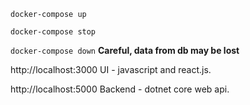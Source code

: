 `docker-compose up`

`docker-compose stop`

`docker-compose down` __Careful, data from db may be lost__

http://localhost:3000 UI - javascript and react.js.

http://localhost:5000 Backend - dotnet core web api.